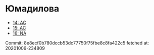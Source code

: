 # Юмадилова
- [14: AC](14.md)
- [15: AC](15.md)
- [16: NA](16.md)

Commit: 8e8ecf0b780dccb53dc77750f75fbe8c8fa422c5
 fetched at: 20201006-234809

